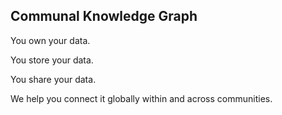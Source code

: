 ## Communal Knowledge Graph

You own your data.

You store your data.

You share your data. 

We help you connect it globally within and across communities.


